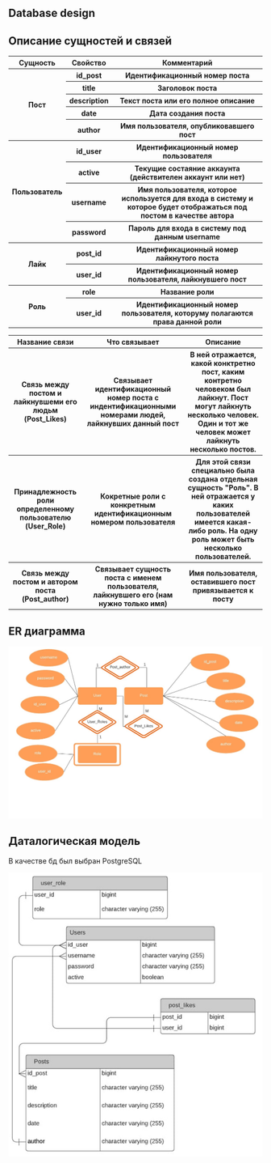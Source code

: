 ## Database design
## Описание сущностей и связей
<table>
  <tr>
    <th>Сущность</th>
    <th>Свойство</th>
    <th>Комментарий</th>
  </tr>
  <tr>
    <th rowspan="5">Пост</th>
    <th>id_post</th>
    <th>Идентификационный номер поста</th>
  </tr>
  <tr>
    <th>title</th>
    <th>Заголовок поста</th>
  </tr>
  <tr>
    <th>description</th>
    <th>Текст поста или его полное описание</th>
  </tr>
  <tr>
    <th>date</th>
    <th>Дата создания поста</th>
  </tr>
  <tr>
    <th>author</th>
    <th>Имя пользователя, опубликовавшего пост</th>
  </tr>
  <tr>
    <th rowspan="4">Пользователь</th>
    <th>id_user</th>
    <th>Идентификационный номер пользователя</th>
  </tr>
  <tr>
    <th>active</th>
    <th>Текущие состаяние аккаунта (действителен аккаунт или нет)</th>
  </tr>
  <tr>
    <th>username</th>
    <th>Имя пользователя, которое используется для входа в систему и которое будет отображаться под постом в качестве автора</th>
  </tr>
  <tr>
    <th>password</th>
    <th>Пароль для входа в систему под данным username</th>
  </tr>
  <tr>
    <th rowspan="2">Лайк</th>
    <th>post_id</th>
    <th>Идентификационный номер лайкнутого поста</th>
  </tr>
  <tr>
    <th>user_id</th>
    <th>Идентификационный номер пользователя, лайкнувшего пост</th>
  </tr>
  <tr>
    <th rowspan="2">Роль</th>
    <th>role</th>
    <th>Название роли</th>
  </tr>
  <tr>
    <th>user_id</th>
    <th>Идентификационный номер пользователя, которуму полагаются права данной роли</th>
  </tr>
</table>

<table>
     <tr>
          <th>Название связи</th>
          <th>Что связывает</th>
          <th>Описание</th>
     </tr>
     <tr>
          <th>Связь между постом и лайкнувшеми его людьм (Post_Likes)</th>
          <th>Связывает идентификационный номер поста с индентификационными номерами людей, лайкнувших данный пост</th>
          <th>В ней отражается, какой конктретно пост, каким контретно человеком был лайкнут. Пост могут лайкнуть несколько человек. Один и тот же человек может лайкнуть несколько постов.</th>
     </tr>
     <tr>
          <th>Принадлежность роли определенному пользователю (User_Role)</th>
          <th>Кокретные роли с конкретным идентификационным номером пользователя</th>
          <th>Для этой связи специально была создана отдельная сущность "Роль". В ней отражается
            у каких пользователей имеется какая-либо роль. На одну роль может быть несколько пользователей.</th>
     </tr>
    <tr>
          <th>Связь между постом и автором поста (Post_author)</th>
          <th>Связывает сущность поста с именем пользователя, лайкнувшего его (нам нужно только имя)</th>
          <th>Имя пользователя, оставившего пост привязывается к посту</th>
     </tr>
</table>

## ER диаграмма
![](pictures/er.jpg)

## Даталогическая модель
В качестве бд был выбран PostgreSQL

![](pictures/base.jpg)
